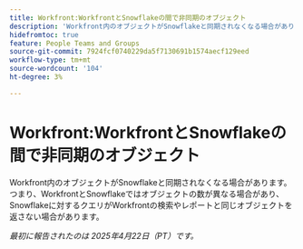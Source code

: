 ```yaml
---
title: Workfront:WorkfrontとSnowflakeの間で非同期のオブジェクト
description: 'Workfront内のオブジェクトがSnowflakeと同期されなくなる場合があります。 つまり、WorkfrontとSnowflakeではオブジェクトの数が異なる場合があり、Snowflakeに対するクエリがWorkfrontの検索やレポートと同じオブジェクトを返さない場合があります。 '
hidefromtoc: true
feature: People Teams and Groups
source-git-commit: 7924fcf0740229da5f7130691b1574aecf129eed
workflow-type: tm+mt
source-wordcount: '104'
ht-degree: 3%

---
```



# Workfront:WorkfrontとSnowflakeの間で非同期のオブジェクト

Workfront内のオブジェクトがSnowflakeと同期されなくなる場合があります。 つまり、WorkfrontとSnowflakeではオブジェクトの数が異なる場合があり、Snowflakeに対するクエリがWorkfrontの検索やレポートと同じオブジェクトを返さない場合があります。

_最初に報告されたのは 2025年4月22日（PT）です。_
